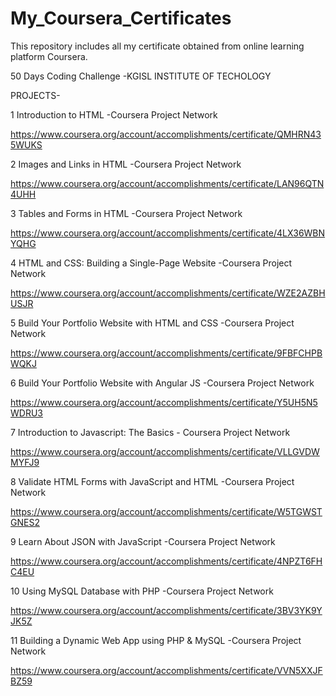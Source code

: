 # My_Coursera_Certificates
This repository includes all my certificate obtained from online learning platform Coursera.

50 Days Coding Challenge -KGISL INSTITUTE OF TECHOLOGY

PROJECTS-


1	Introduction to HTML	-Coursera Project Network	

https://www.coursera.org/account/accomplishments/certificate/QMHRN435WUKS


2	Images and Links in HTML	-Coursera Project Network	

https://www.coursera.org/account/accomplishments/certificate/LAN96QTN4UHH


3	Tables and Forms in HTML	-Coursera Project Network	

https://www.coursera.org/account/accomplishments/certificate/4LX36WBNYQHG


4	HTML and CSS: Building a Single-Page Website	-Coursera Project Network

https://www.coursera.org/account/accomplishments/certificate/WZE2AZBHUSJR


5	Build Your Portfolio Website with HTML and CSS	-Coursera Project Network	

https://www.coursera.org/account/accomplishments/certificate/9FBFCHPBWQKJ


6	Build Your Portfolio Website with Angular JS	-Coursera Project Network	

https://www.coursera.org/account/accomplishments/certificate/Y5UH5N5WDRU3


7	Introduction to Javascript: The Basics -	Coursera Project Network	

https://www.coursera.org/account/accomplishments/certificate/VLLGVDWMYFJ9


8	Validate HTML Forms with JavaScript and HTML	-Coursera Project Network	

https://www.coursera.org/account/accomplishments/certificate/W5TGWSTGNES2


9	Learn About JSON with JavaScript	-Coursera Project Network	

https://www.coursera.org/account/accomplishments/certificate/4NPZT6FHC4EU


10	Using MySQL Database with PHP	-Coursera Project Network	

https://www.coursera.org/account/accomplishments/certificate/3BV3YK9YJK5Z


11	Building a Dynamic Web App using PHP & MySQL	-Coursera Project Network	

https://www.coursera.org/account/accomplishments/certificate/VVN5XXJFBZ59


